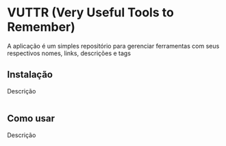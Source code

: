 # VUTTR (Very Useful Tools to Remember)

A aplicação é um simples repositório para gerenciar ferramentas com seus respectivos nomes, links, descrições e tags

## Instalação

Descrição

```bash

```

## Como usar

Descrição

```bash

```